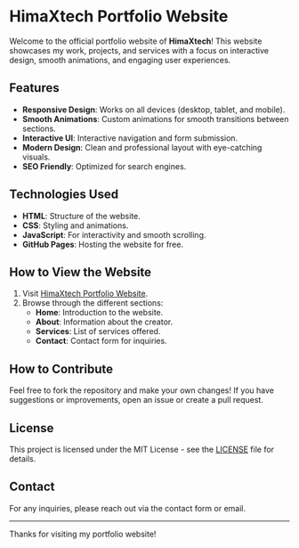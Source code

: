 # HimaXtech Portfolio Website

Welcome to the official portfolio website of **HimaXtech**! This website showcases my work, projects, and services with a focus on interactive design, smooth animations, and engaging user experiences.

## Features
- **Responsive Design**: Works on all devices (desktop, tablet, and mobile).
- **Smooth Animations**: Custom animations for smooth transitions between sections.
- **Interactive UI**: Interactive navigation and form submission.
- **Modern Design**: Clean and professional layout with eye-catching visuals.
- **SEO Friendly**: Optimized for search engines.

## Technologies Used
- **HTML**: Structure of the website.
- **CSS**: Styling and animations.
- **JavaScript**: For interactivity and smooth scrolling.
- **GitHub Pages**: Hosting the website for free.

## How to View the Website

1. Visit [HimaXtech Portfolio Website](https://HimaXtechH2.github.io/).
2. Browse through the different sections:
   - **Home**: Introduction to the website.
   - **About**: Information about the creator.
   - **Services**: List of services offered.
   - **Contact**: Contact form for inquiries.

## How to Contribute

Feel free to fork the repository and make your own changes! If you have suggestions or improvements, open an issue or create a pull request.

## License
This project is licensed under the MIT License - see the [LICENSE](LICENSE) file for details.

## Contact
For any inquiries, please reach out via the contact form or email.

---

Thanks for visiting my portfolio website!
